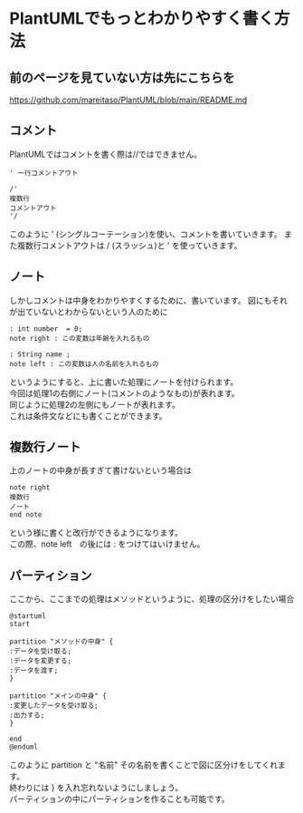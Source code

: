 # PlantUMLでもっとわかりやすく書く方法

## 前のページを見ていない方は先にこちらを
<https://github.com/mareitaso/PlantUML/blob/main/README.md>

## コメント
PlantUMLではコメントを書く際は//ではできません。
```
' 一行コメントアウト

/'
複数行
コメントアウト
'/
```
このように ' (シングルコーテーション)を使い、コメントを書いていきます。
また複数行コメントアウトは / (スラッシュ)と ' を使っていきます。

## ノート
しかしコメントは中身をわかりやすくするために、書いています。
図にもそれが出ていないとわからないという人のために
```
: int number  = 0;
note right : この変数は年齢を入れるもの

: String name ;
note left : この変数は人の名前を入れるもの
```
というようにすると、上に書いた処理にノートを付けられます。  
今回は処理1の右側にノート(コメントのようなもの)が表れます。  
同じように処理2の左側にもノートが表れます。  
これは条件文などにも書くことができます。

## 複数行ノート
上のノートの中身が長すぎて書けないという場合は
```
note right
複数行
ノート
end note
```
という様に書くと改行ができるようになります。  
この際、note left　の後には : をつけてはいけません。

## パーティション
ここから、ここまでの処理はメソッドというように、処理の区分けをしたい場合
```
@startuml
start

partition "メソッドの中身" {
:データを受け取る;
:データを変更する;
:データを渡す;
}

partition "メインの中身" {
:変更したデータを受け取る;
:出力する;
}

end
@enduml
```
このように partition と "名前" その名前を書くことで図に区分けをしてくれます。  
終わりには } を入れ忘れないようにしましょう。  
パーティションの中にパーティションを作ることも可能です。

